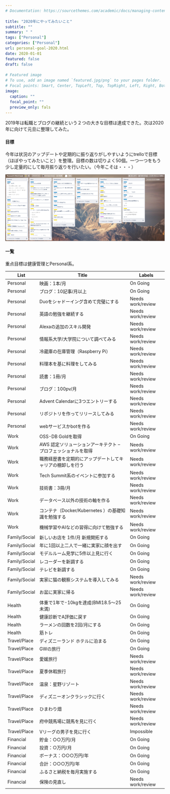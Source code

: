 ```yaml
---
# Documentation: https://sourcethemes.com/academic/docs/managing-content/

title: "2020年にやってみたいこと"
subtitle: ""
summary: " "
tags: ["Personal"]
categories: ["Personal"]
url: personal-goal-2020.html
date: 2020-01-01
featured: false
draft: false

# Featured image
# To use, add an image named `featured.jpg/png` to your pages folder.
# Focal points: Smart, Center, TopLeft, Top, TopRight, Left, Right, BottomLeft, Bottom, BottomRight.
image:
  caption: ""
  focal_point: ""
  preview_only: fals
---
```




2019年は転職とブログの継続という２つの大きな目標は達成できた。次は2020年に向けて元旦に整理してみた。

#### 目標

今年は状況のアップデートや定期的に振り返りがしやすいようにtrelloで目標（ほぼやってみたいこと）を整理。目標の数は切りよく50個。一つ一つをもう少し定量的にして毎月振り返りを行いたい。（今年こそは・・・）

<img src="image-20200106124400188.png" alt="image-20200106124400188" style="zoom:50%;" />

#### 一覧

重点目標は健康管理とPersonal系。

| List          | Title                                                        | Labels            |
| ------------- | ------------------------------------------------------------ | ----------------- |
| Personal      | 映画：1本/月                                                 | On Going          |
| Personal      | ブログ：10記事/月以上                                        | On Going          |
| Personal      | Duoをシャドーイング含めて完璧にする                          | Needs work/review |
| Personal      | 英語の勉強を継続する                                         | Needs work/review |
| Personal      | Alexaの追加のスキル開発                                      | Needs work/review |
| Personal      | 情報系大学/大学院について調べてみる                          | Needs work/review |
| Personal      | 冷蔵庫の在庫管理（Raspberry Pi）                             | Needs work/review |
| Personal      | 料理本を基に料理をしてみる                                   | Needs work/review |
| Personal      | 読書：1冊/月                                                 | Needs work/review |
| Personal      | ブログ：100pv/月                                             | Needs work/review |
| Personal      | Advent Calendarに3つエントリーする                           | Needs work/review |
| Personal      | リポジトリを作ってリリースしてみる                           | Needs work/review |
| Personal      | webサービスかbotを作る                                       | Needs work/review |
| Work          | OSS-DB Goldを取得                                            | On Going          |
| Work          | AWS 認定ソリューションアーキテクト – プロフェッショナルを取得 | Needs work/review |
| Work          | 職務経歴書を定期的にアップデートしてキャリアの棚卸しを行う   | Needs work/review |
| Work          | Tech Summit系のイベントに参加する                            | Needs work/review |
| Work          | 技術書：3冊/月                                               | Needs work/review |
| Work          | データベース以外の技術の軸を作る                             | Needs work/review |
| Work          | コンテナ（Docker/Kubernetes ）の基礎知識を勉強する           | Needs work/review |
| Work          | 機械学習やAIなどの習得に向けて勉強する                       | Needs work/review |
| Family/Social | 新しいお店を 1件/月 新規開拓する                             | On Going          |
| Family/Social | 年に1回以上二人で一緒に実家に顔を出す                        | On Going          |
| Family/Social | モデルルーム見学に5件以上見に行く                            | On Going          |
| Family/Social | レコーダーを新調する                                         | On Going          |
| Family/Social | テレビを新調する                                             | On Going          |
| Family/Social | 実家に猫の観察システムを導入してみる                         | Needs work/review |
| Family/Social | お盆に実家に帰る                                             | Needs work/review |
| Health        | 体重で1年で-10kgを達成(BMI18.5〜25未満)                      | On Going          |
| Health        | 健康診断でA評価に戻す                                        | On Going          |
| Health        | ラーメンの回数を2回/月にする                                 | On Going          |
| Health        | 筋トレ                                                       | On Going          |
| Travel/Place  | ディズニーランド ホテルに泊まる                              | On Going          |
| Travel/Place  | GWの旅行                                                     | On Going          |
| Travel/Place  | 愛媛旅行                                                     | Needs work/review |
| Travel/Place  | 夏季休暇旅行                                                 | Needs work/review |
| Travel/Place  | 温泉：星野リゾート                                           | Needs work/review |
| Travel/Place  | ディズニーオンクラシックに行く                               | Needs work/review |
| Travel/Place  | ひまわり畑                                                   | Needs work/review |
| Travel/Place  | 府中競馬場に競馬を見に行く                                   | Needs work/review |
| Travel/Place  | Vリーグの男子を見に行く                                      | Impossible        |
| Financial     | 貯金：○○万円/月                                              | On Going          |
| Financial     | 投資：○万円/月                                               | On Going          |
| Financial     | ボーナス：○○○万円/年                                         | On Going          |
| Financial     | 合計：○○○万円/年                                             | On Going          |
| Financial     | ふるさと納税を毎月実施する                                   | On Going          |
| Financial     | 保険の見直し                                                 | Needs work/review |